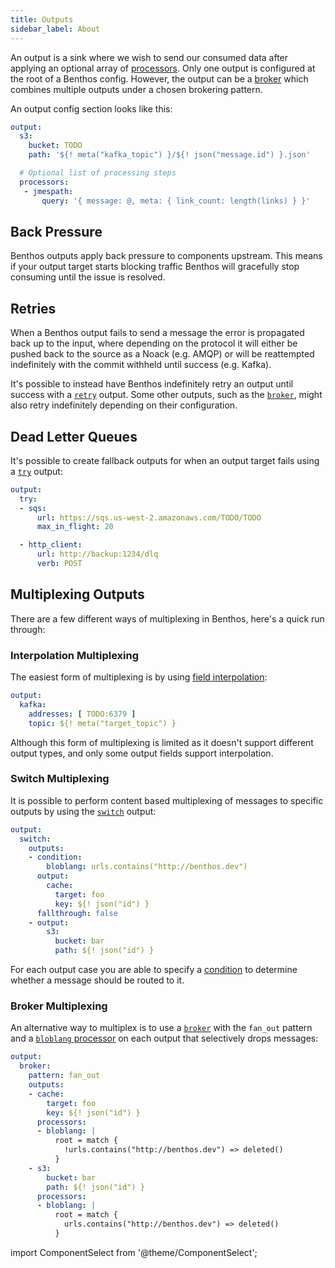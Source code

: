 ```yaml
---
title: Outputs
sidebar_label: About
---
```


An output is a sink where we wish to send our consumed data after applying an optional array of [processors][processors]. Only one output is configured at the root of a Benthos config. However, the output can be a [broker][output.broker] which combines multiple outputs under a chosen brokering pattern.

An output config section looks like this:

```yaml
output:
  s3:
    bucket: TODO
    path: '${! meta("kafka_topic") }/${! json("message.id") }.json'

  # Optional list of processing steps
  processors:
   - jmespath:
       query: '{ message: @, meta: { link_count: length(links) } }'
```

## Back Pressure

Benthos outputs apply back pressure to components upstream. This means if your output target starts blocking traffic Benthos will gracefully stop consuming until the issue is resolved.

## Retries

When a Benthos output fails to send a message the error is propagated back up to the input, where depending on the protocol it will either be pushed back to the source as a Noack (e.g. AMQP) or will be reattempted indefinitely with the commit withheld until success (e.g. Kafka).

It's possible to instead have Benthos indefinitely retry an output until success with a [`retry`][output.retry] output. Some other outputs, such as the [`broker`][output.broker], might also retry indefinitely depending on their configuration.

## Dead Letter Queues

It's possible to create fallback outputs for when an output target fails using a [`try`][output.try] output:

```yaml
output:
  try:
  - sqs:
      url: https://sqs.us-west-2.amazonaws.com/TODO/TODO
      max_in_flight: 20

  - http_client:
      url: http://backup:1234/dlq
      verb: POST
```

## Multiplexing Outputs

There are a few different ways of multiplexing in Benthos, here's a quick run through:

### Interpolation Multiplexing

The easiest form of multiplexing is by using [field interpolation][interpolation]:

```yaml
output:
  kafka:
    addresses: [ TODO:6379 ]
    topic: ${! meta("target_topic") }
```

Although this form of multiplexing is limited as it doesn't support different output types, and only some output fields support interpolation.

### Switch Multiplexing

It is possible to perform content based multiplexing of messages to specific outputs by using the [`switch`][output.switch] output:

```yaml
output:
  switch:
    outputs:
    - condition:
        bloblang: urls.contains("http://benthos.dev")
      output:
        cache:
          target: foo
          key: ${! json("id") }
      fallthrough: false
    - output:
        s3:
          bucket: bar
          path: ${! json("id") }
```

For each output case you are able to specify a [condition][conditions] to determine whether a message should be routed to it.

### Broker Multiplexing

An alternative way to multiplex is to use a [`broker`][output.broker] with the `fan_out` pattern and a [`bloblang` processor][processor.bloblang] on each output that selectively drops messages:

```yaml
output:
  broker:
    pattern: fan_out
    outputs:
    - cache:
        target: foo
        key: ${! json("id") }
      processors:
      - bloblang: |
          root = match {
            !urls.contains("http://benthos.dev") => deleted()
          }
    - s3:
        bucket: bar
        path: ${! json("id") }
      processors:
      - bloblang: |
          root = match {
            urls.contains("http://benthos.dev") => deleted()
          }
```

import ComponentSelect from '@theme/ComponentSelect';

<ComponentSelect type="outputs"></ComponentSelect>

[processors]: /docs/components/processors/about
[processor.bloblang]: /docs/components/processors/bloblang
[conditions]: /docs/components/conditions/about
[output.broker]: /docs/components/outputs/broker
[output.switch]: /docs/components/outputs/switch
[output.retry]: /docs/components/outputs/retry
[output.try]: /docs/components/outputs/try
[interpolation]: /docs/configuration/interpolation